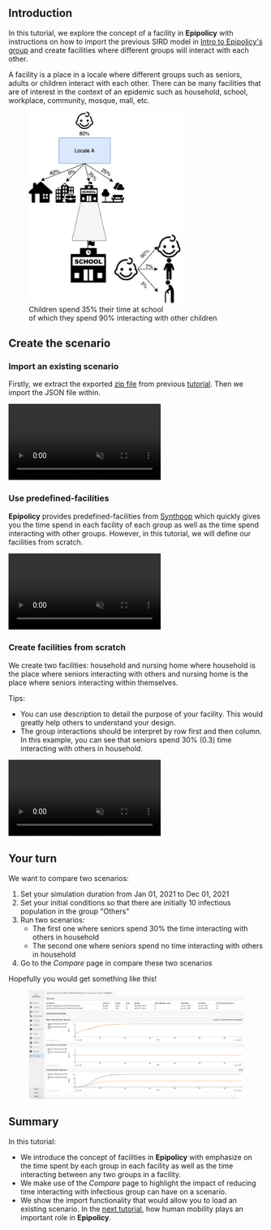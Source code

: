 ## Introduction

In this tutorial, we explore the concept of a facility in **Epipolicy** with instructions on how to import the previous SIRD model in [Intro to Epipolicy's group](/intro_to_group) and create facilities where different groups will interact with each other.

A facility is a place in a locale where different groups such as seniors, adults or children interact with each other. There can be many facilities that are of interest in the context of an epidemic such as household, school, workplace, community, mosque, mall, etc.

<figure class="text-center">
  <img src="assets/intro_to_facility/facility.png" width="300"/>
  <figcaption>Children spend 35% their time at school</figcaption>
  <figcaption> of which they spend 90% interacting with other children</figcaption>
</figure>

## Create the scenario

### Import an existing scenario

Firstly, we extract the exported [zip file](/assets/intro_to_facility/My_SIRD_model.zip) from previous [tutorial](/intro_to_group#export-your-model). Then we import the JSON file within.

<div class="tutorial-video-container">
    <video class="tutorial-video" autoplay muted loop controls>
        <source src="assets/intro_to_facility/import.mp4" type="video/mp4">
    </video>
</div>

### Use predefined-facilities

**Epipolicy** provides predefined-facilities from [Synthpop](https://github.com/InstituteforDiseaseModeling/synthpops) which quickly gives you the time spend in each facility of each group as well as the time spend interacting with other groups. However, in this tutorial, we will define our facilities from scratch.

<div class="tutorial-video-container">
    <video class="tutorial-video" autoplay muted loop>
        <source src="assets/intro_to_facility/predefined-facility.mp4" type="video/mp4">
    </video>
</div>

### Create facilities from scratch

We create two facilities: household and nursing home where household is the place where seniors interacting with others and nursing home is the place where seniors interacting within themselves.

Tips:
- You can use description to detail the purpose of your facility. This would greatly help others to understand your design.
- The group interactions should be interpret by row first and then column. In this example, you can see that seniors spend 30% (0.3) time interacting with others in household.

<div class="tutorial-video-container">
    <video class="tutorial-video" autoplay muted loop controls>
        <source src="assets/intro_to_facility/scratch-facility.mp4" type="video/mp4">
    </video>
</div>

## Your turn

We want to compare two scenarios:
1. Set your simulation duration from Jan 01, 2021 to Dec 01, 2021
2. Set your initial conditions so that there are initially 10 infectious population in the group "Others"
3. Run two scenarios:
    * The first one where seniors spend 30% the time interacting with others in household
    * The second one where seniors spend no time interacting with others in household
4. Go to the _Compare_ page in compare these two scenarios

Hopefully you would get something like this!

<figure class="text-center">
  <img src="assets/intro_to_facility/compare.png"/>
</figure>


## Summary

In this tutorial:
- We introduce the concept of facilities in **Epipolicy** with emphasize on the time spent by each group in each facility as well as the time interacting between any two groups in a facility.
- We make use of the _Compare_ page to highlight the impact of reducing time interacting with infectious group can have on a scenario.
- We show the import functionality that would allow you to load an existing scenario. In the [next tutorial](/intro_to_static_mobility), how human mobility plays an important role in **Epipolicy**.
